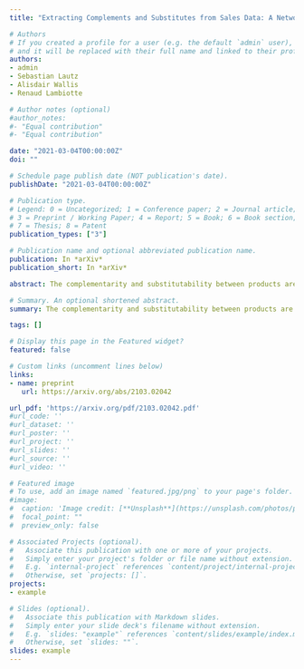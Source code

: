 ```yaml
---
title: "Extracting Complements and Substitutes from Sales Data: A Network Perspective"

# Authors
# If you created a profile for a user (e.g. the default `admin` user), write the username (folder name) here 
# and it will be replaced with their full name and linked to their profile.
authors:
- admin
- Sebastian Lautz
- Alisdair Wallis
- Renaud Lambiotte

# Author notes (optional)
#author_notes:
#- "Equal contribution"
#- "Equal contribution"

date: "2021-03-04T00:00:00Z"
doi: ""

# Schedule page publish date (NOT publication's date).
publishDate: "2021-03-04T00:00:00Z"

# Publication type.
# Legend: 0 = Uncategorized; 1 = Conference paper; 2 = Journal article;
# 3 = Preprint / Working Paper; 4 = Report; 5 = Book; 6 = Book section;
# 7 = Thesis; 8 = Patent
publication_types: ["3"]

# Publication name and optional abbreviated publication name.
publication: In *arXiv*
publication_short: In *arXiv*

abstract: The complementarity and substitutability between products are essential concepts in retail and marketing. Qualitatively, two products are said to be substitutable if a customer can replace one product by the other, while they are complementary if they tend to be bought together. In this article, we take a network perspective to help automatically identify complements and substitutes from sales transaction data. Starting from a bipartite product-purchase network representation, with both transaction nodes and product nodes, we develop appropriate null models to infer significant relations, either complements or substitutes, between products, and design measures based on random walks to quantify their importance. The resulting unipartite networks between products are then analysed with community detection methods, in order to find groups of similar products for the different types of relationships. The results are validated by combining observations from a real-world basket dataset with the existing product hierarchy, as well as a large-scale flavour compound and recipe dataset.

# Summary. An optional shortened abstract.
summary: The complementarity and substitutability between products are essential concepts in retail and marketing.

tags: []

# Display this page in the Featured widget?
featured: false

# Custom links (uncomment lines below)
links:
- name: preprint
   url: https://arxiv.org/abs/2103.02042

url_pdf: 'https://arxiv.org/pdf/2103.02042.pdf'
#url_code: ''
#url_dataset: ''
#url_poster: ''
#url_project: ''
#url_slides: ''
#url_source: ''
#url_video: ''

# Featured image
# To use, add an image named `featured.jpg/png` to your page's folder. 
#image:
#  caption: 'Image credit: [**Unsplash**](https://unsplash.com/photos/pLCdAaMFLTE)'
#  focal_point: ""
#  preview_only: false

# Associated Projects (optional).
#   Associate this publication with one or more of your projects.
#   Simply enter your project's folder or file name without extension.
#   E.g. `internal-project` references `content/project/internal-project/index.md`.
#   Otherwise, set `projects: []`.
projects:
- example

# Slides (optional).
#   Associate this publication with Markdown slides.
#   Simply enter your slide deck's filename without extension.
#   E.g. `slides: "example"` references `content/slides/example/index.md`.
#   Otherwise, set `slides: ""`.
slides: example
---
```

